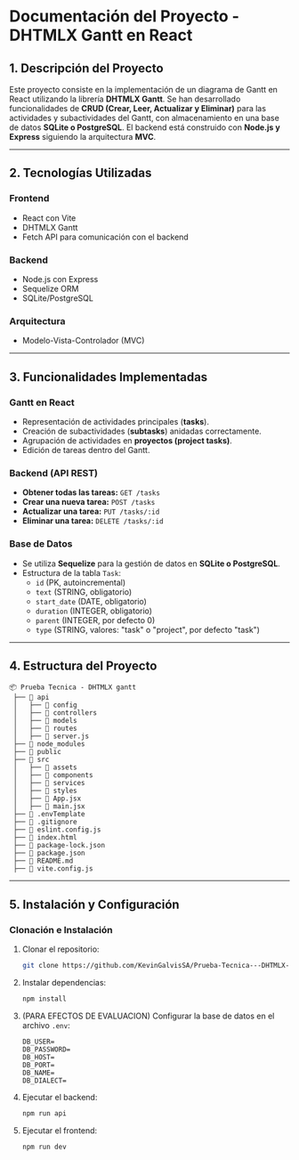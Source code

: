 # Documentación del Proyecto - DHTMLX Gantt en React

## 1. Descripción del Proyecto
Este proyecto consiste en la implementación de un diagrama de Gantt en React utilizando la librería **DHTMLX Gantt**. Se han desarrollado funcionalidades de **CRUD (Crear, Leer, Actualizar y Eliminar)** para las actividades y subactividades del Gantt, con almacenamiento en una base de datos **SQLite o PostgreSQL**. El backend está construido con **Node.js y Express** siguiendo la arquitectura **MVC**.

---

## 2. Tecnologías Utilizadas
### Frontend
- React con Vite
- DHTMLX Gantt
- Fetch API para comunicación con el backend

### Backend
- Node.js con Express
- Sequelize ORM
- SQLite/PostgreSQL

### Arquitectura
- Modelo-Vista-Controlador (MVC)

---

## 3. Funcionalidades Implementadas
### Gantt en React
- Representación de actividades principales (**tasks**).
- Creación de subactividades (**subtasks**) anidadas correctamente.
- Agrupación de actividades en **proyectos (project tasks)**.
- Edición de tareas dentro del Gantt.

### Backend (API REST)
- **Obtener todas las tareas:** `GET /tasks`
- **Crear una nueva tarea:** `POST /tasks`
- **Actualizar una tarea:** `PUT /tasks/:id`
- **Eliminar una tarea:** `DELETE /tasks/:id`

### Base de Datos
- Se utiliza **Sequelize** para la gestión de datos en **SQLite o PostgreSQL**.
- Estructura de la tabla `Task`:
  - `id` (PK, autoincremental)
  - `text` (STRING, obligatorio)
  - `start_date` (DATE, obligatorio)
  - `duration` (INTEGER, obligatorio)
  - `parent` (INTEGER, por defecto 0)
  - `type` (STRING, valores: "task" o "project", por defecto "task")

---

## 4. Estructura del Proyecto
```
📦 Prueba Tecnica - DHTMLX gantt
 ├── 📂 api
 │   ├── 📂 config
 │   ├── 📂 controllers
 │   ├── 📂 models
 │   ├── 📂 routes
 │   ├── 📜 server.js
 ├── 📂 node_modules
 ├── 📂 public
 ├── 📂 src
 │   ├── 📂 assets
 │   ├── 📂 components
 │   ├── 📂 services
 │   ├── 📂 styles
 │   ├── 📜 App.jsx
 │   ├── 📜 main.jsx
 ├── 📜 .envTemplate
 ├── 📜 .gitignore
 ├── 📜 eslint.config.js
 ├── 📜 index.html
 ├── 📜 package-lock.json
 ├── 📜 package.json
 ├── 📜 README.md
 ├── 📜 vite.config.js

```

---

## 5. Instalación y Configuración

### Clonación e Instalación
1. Clonar el repositorio:
   ```bash
   git clone https://github.com/KevinGalvisSA/Prueba-Tecnica---DHTMLX-gantt
   ```
2. Instalar dependencias:
   ```bash
   npm install
   ```
3. (PARA EFECTOS DE EVALUACION) Configurar la base de datos en el archivo `.env`:
   ```env
   DB_USER=
   DB_PASSWORD=
   DB_HOST=
   DB_PORT=
   DB_NAME=
   DB_DIALECT=
   ```
4. Ejecutar el backend:
   ```bash
   npm run api
   ```
5. Ejecutar el frontend:
   ```bash
   npm run dev
   ```